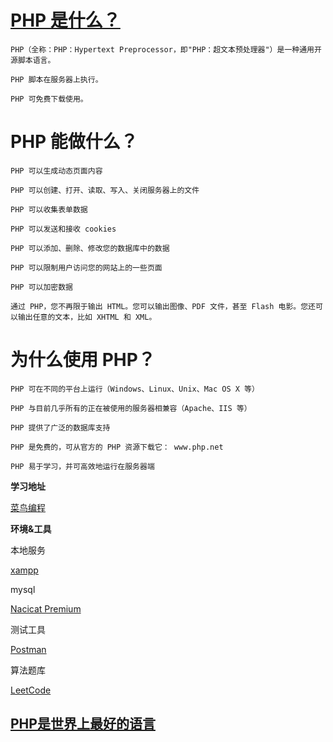 # [PHP 是什么？](https://www.php.net/)

    PHP（全称：PHP：Hypertext Preprocessor，即"PHP：超文本预处理器"）是一种通用开源脚本语言。

    PHP 脚本在服务器上执行。

    PHP 可免费下载使用。

# PHP 能做什么？

    PHP 可以生成动态页面内容

    PHP 可以创建、打开、读取、写入、关闭服务器上的文件

    PHP 可以收集表单数据

    PHP 可以发送和接收 cookies
 
    PHP 可以添加、删除、修改您的数据库中的数据

    PHP 可以限制用户访问您的网站上的一些页面

    PHP 可以加密数据

    通过 PHP，您不再限于输出 HTML。您可以输出图像、PDF 文件，甚至 Flash 电影。您还可以输出任意的文本，比如 XHTML 和 XML。

# 为什么使用 PHP？

    PHP 可在不同的平台上运行（Windows、Linux、Unix、Mac OS X 等）

    PHP 与目前几乎所有的正在被使用的服务器相兼容（Apache、IIS 等）

    PHP 提供了广泛的数据库支持

    PHP 是免费的，可从官方的 PHP 资源下载它： www.php.net

    PHP 易于学习，并可高效地运行在服务器端
    
**学习地址**

[菜鸟编程](https://www.runoob.com/php/php-tutorial.html/)

**环境&工具**

本地服务

[xampp](https://www.apachefriends.org/download.html)

mysql

[Nacicat Premium](https://www.navicat.com.cn/)

测试工具

[Postman](https://www.getpostman.com/)

算法题库

[LeetCode](https://leetcode-cn.com/problemset/all/)

## [PHP是世界上最好的语言](https://github.com/foxliang/Blog/blob/master/PHP/note/PHP%E6%98%AF%E4%B8%96%E7%95%8C%E4%B8%8A%E6%9C%80%E5%A5%BD%E7%9A%84%E8%AF%AD%E8%A8%80.md)




